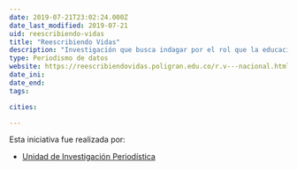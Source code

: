 ```yaml
---
date: 2019-07-21T23:02:24.000Z
date_last_modified: 2019-07-21
uid: reescribiendo-vidas
title: "Reescribiendo Vidas"
description: "Investigación que busca indagar por el rol que la educación técnica y profesional juega en la reconstrucción del tejido social de un país después de un conflicto interno de más de 50 años de duración."
type: Periodismo de datos
website: https://reescribiendovidas.poligran.edu.co/r.v---nacional.html#intro
date_ini: 
date_end: 
tags:

cities: 

---
```


Esta iniciativa fue realizada por:

- [Unidad de Investigación Periodística](/organizaciones/unidad-investigacion-periodistica)
